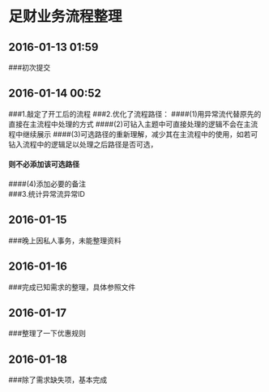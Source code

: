 ﻿# 足财业务流程整理
## 2016-01-13 01:59
###初次提交
## 2016-01-14 00:52
###1.敲定了开工后的流程
###2.优化了流程路径：
####(1)用异常流代替原先的直接在主流程中处理的方式
####(2)可钻入主题中可直接处理的逻辑不会在主流程中继续展示
####(3)可选路径的重新理解，减少其在主流程中的使用，如若可钻入流程中的逻辑足以处理之后路径是否可选，
####   则不必添加该可选路径
####(4)添加必要的备注  
###3.统计异常流异常ID
## 2016-01-15 
###晚上因私人事务，未能整理资料
## 2016-01-16 
###完成已知需求的整理，具体参照文件
## 2016-01-17
###整理了一下优惠规则
## 2016-01-18
###除了需求缺失项，基本完成
